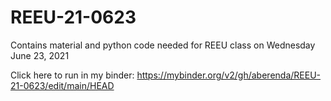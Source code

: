 # REEU-21-0623

Contains material and python code needed for REEU class on Wednesday June 23, 2021

Click here to run in my binder:
https://mybinder.org/v2/gh/aberenda/REEU-21-0623/edit/main/HEAD
